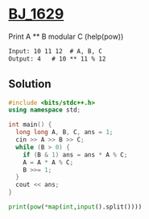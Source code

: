 # [BJ_1629](https://acmicpc.net/problem/1629)

Print A ** B modular C (help(pow))

```txt
Input: 10 11 12  # A, B, C
Output: 4   # 10 ** 11 % 12
```

## Solution

```cpp
#include <bits/stdc++.h>
using namespace std;

int main() {
  long long A, B, C, ans = 1;
  cin >> A >> B >> C;
  while (B > 0) {
    if (B & 1) ans = ans * A % C;
    A = A * A % C;
    B >>= 1;
  }
  cout << ans;
}
```

```py
print(pow(*map(int,input().split())))
```

